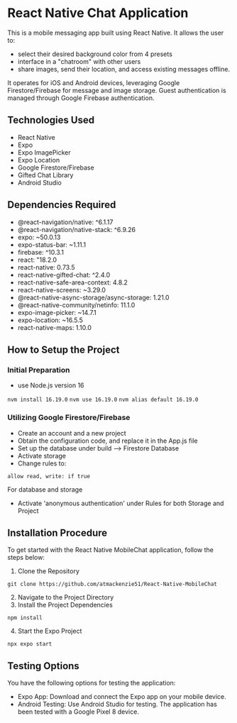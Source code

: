 # React Native Chat Application

This is a mobile messaging app built using React Native. It allows the user to:
- select their desired background color from 4 presets
- interface in a "chatroom" with other users
- share images, send their location, and access existing messages offline. 

It operates for iOS and Android devices, leveraging Google Firestore/Firebase for message and image storage. Guest authentication is managed through Google Firebase authentication.

## Technologies Used

* React Native
* Expo
* Expo ImagePicker
* Expo Location
* Google Firestore/Firebase
* Gifted Chat Library
* Android Studio


## Dependencies Required

* @react-navigation/native: ^6.1.17
* @react-navigation/native-stack: ^6.9.26
* expo: ~50.0.13
* expo-status-bar: ~1.11.1
* firebase: ^10.3.1
* react: "18.2.0
* react-native: 0.73.5
* react-native-gifted-chat: ^2.4.0
* react-native-safe-area-context: 4.8.2
* react-native-screens: ~3.29.0
* @react-native-async-storage/async-storage: 1.21.0
* @react-native-community/netinfo: 11.1.0
* expo-image-picker: ~14.7.1
* expo-location: ~16.5.5
* react-native-maps: 1.10.0

## How to Setup the Project

### Initial Preparation

* use Node.js version 16

`nvm install 16.19.0`
`nvm use 16.19.0`
`nvm alias default 16.19.0`

### Utilizing Google Firestore/Firebase

* Create an account and a new project
* Obtain the configuration code, and replace it in the App.js file
* Set up the database under build --> Firestore Database
* Activate storage
* Change rules to: 

`allow read, write: if true`

For database and storage

* Activate 'anonymous authentication' under Rules for both Storage and Project

## Installation Procedure
To get started with the React Native MobileChat application, follow the steps below:

1. Clone the Repository 

`git clone https://github.com/atmackenzie51/React-Native-MobileChat`

2. Navigate to the Project Directory
3. Install the Project Dependencies

`npm install`

4. Start the Expo Project

`npx expo start`

## Testing Options

You have the following options for testing the application:

* Expo App: Download and connect the Expo app on your mobile device.
* Android Testing: Use Android Studio for testing. The application has been tested with a Google Pixel 8 device.

